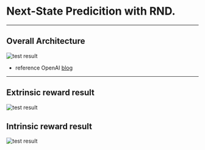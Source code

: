 # Next-State Predicition with RND.

- - -

## Overall Architecture
![test result](https://github.com/LeejwUniverse/RL_Exploration_Pytorch/tree/master/01_1%20Next-State%20Prediction/image/open_ai_image.png)
* reference OpenAI [blog](https://openai.com/blog/reinforcement-learning-with-prediction-based-rewards/)

- - -

## Extrinsic reward result
![test result](https://github.com/LeejwUniverse/RL_Exploration_Pytorch/tree/master/01_1%20Next-State%20Prediction/image/ex_result.png)

## Intrinsic reward result
![test result](https://github.com/LeejwUniverse/RL_Exploration_Pytorch/tree/master/01_1%20Next-State%20Prediction/image/in_result.png)
